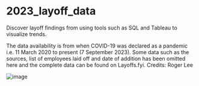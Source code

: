 # 2023_layoff_data
Discover layoff findings from using tools such as SQL and Tableau to visualize trends. 


The data availability is from when COVID-19 was declared as a pandemic i.e. 11 March 2020 to present (7 September 2023).
Some data such as the sources, list of employees laid off and date of addition has been omitted here and the complete data can be found on Layoffs.fyi.
Credits: Roger Lee


![image](https://github.com/danielq24/2023_layoff_data/assets/123119481/a4bd3077-cd52-4919-a07a-01b87965cddf)
